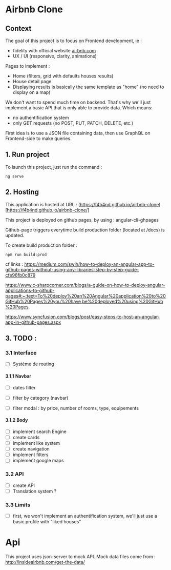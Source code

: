 # Airbnb Clone

## Context 
The goal of this project is to focus on Frontend development, ie :
- fidelity with official website [airbnb.com](https://airbnb.com)
- UX / UI (responsive, clarity, animations)

Pages to implement :
- Home (filters, grid with defaults houses results)
- House detail page
- Displaying results is basically the same template as "home" (no need to display on a map)

We don't want to spend much time on backend. That's why we'll just implement a basic API that is only able to provide data. 
Which means: 
- no authentification system
- only GET requests (no POST, PUT, PATCH, DELETE, etc.)

First idea is to use a JSON file containing data, then use GraphQL on Frontend-side to make queries.


## 1. Run project
To launch this project, just run the command : 
```
ng serve
```

## 2. Hosting

This application is hosted at URL : (https://f4b4nd.github.io/airbnb-clone)[https://f4b4nd.github.io/airbnb-clone/]

This project is deployed on github pages, by using : angular-cli-ghpages

Github-page triggers everytime build production folder (located at /docs) is updated.

To create build production folder :
```
npm run build:prod
```


cf links : 
https://medium.com/swlh/how-to-deploy-an-angular-app-to-github-pages-without-using-any-libraries-step-by-step-guide-cfe96fb0c879

https://www.c-sharpcorner.com/blogs/a-guide-on-how-to-deploy-angular-applications-to-github-pages#:~:text=To%20deploy%20an%20Angular%20application%20to%20GitHub%20Pages%20you%20have,be%20deployed%20using%20GitHub%20Pages.


https://www.syncfusion.com/blogs/post/easy-steps-to-host-an-angular-app-in-github-pages.aspx


## 3. TODO :

### 3.1 Interface
- [ ] Système de routing

#### 3.1.1 Navbar
- [ ] dates filter
- [ ] filter by category (navbar)
- [ ] filter modal : by price, number of rooms, type, equipements


#### 3.1.2 Body
- [ ] implement search Engine
- [ ] create cards
- [ ] implement like system
- [ ] create navigation
- [ ] implement filters
- [ ] implement google maps

### 3.2 API
- [ ] create API  
- [ ] Translation system ?

### 3.3 Limits

- [ ] first, we won't implement an authentification system, we'll just use a basic profile with "liked houses"

# Api
This project uses json-server to mock API.
Mock data files come from : http://insideairbnb.com/get-the-data/